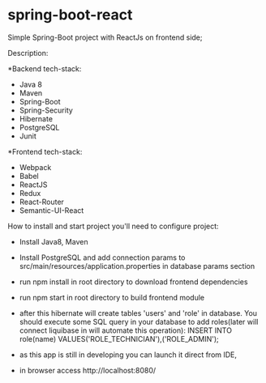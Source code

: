 # spring-boot-react

Simple Spring-Boot project with ReactJs on frontend side;

Description:

*Backend tech-stack:

- Java 8
- Maven
- Spring-Boot
- Spring-Security
- Hibernate
- PostgreSQL
- Junit

*Frontend tech-stack:

- Webpack
- Babel
- ReactJS
- Redux
- React-Router
- Semantic-UI-React

How to install and start project you'll need to configure project:

- Install Java8, Maven
- Install PostgreSQL and add connection params to src/main/resources/application.properties
  in database params section
- run npm install in root directory to download frontend dependencies
- run npm start in root directory to build frontend module
- after this hibernate will create tables 'users' and 'role' in database. 
  You should execute some SQL query in your database to add roles(later will connect liquibase in will automate this operation):
      INSERT INTO role(name) VALUES('ROLE_TECHNICIAN'),('ROLE_ADMIN');
      
- as this app is still in developing you can launch it direct from IDE,                          
- in browser access http://localhost:8080/ 
